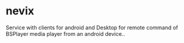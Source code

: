 nevix
=====

Service with clients for android and Desktop for remote command of BSPlayer media player from an android device..
